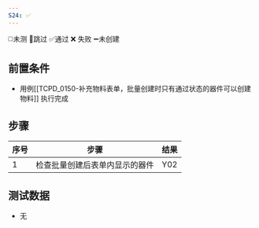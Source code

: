```yaml
---
S24: ✅
---
```

◻️未测    🚫跳过     ✅通过    ❌ 失败    ➖未创建

## 前置条件

- 用例[[TCPD_0150-补充物料表单，批量创建时只有通过状态的器件可以创建物料]] 执行完成

## 步骤

| 序号  | 步骤              | 结果                |
| --- | --------------- | ----------------- |
| 1   | 检查批量创建后表单内显示的器件 | Y02               |

## 测试数据

- 无
